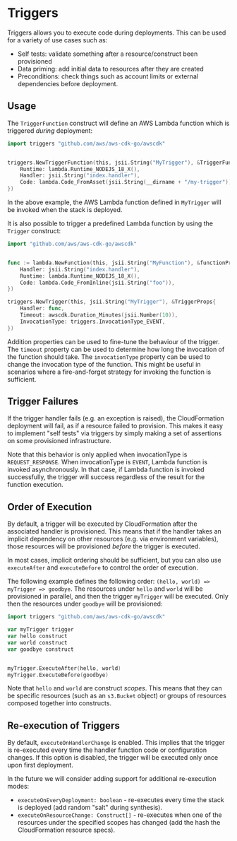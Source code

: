 # Triggers

Triggers allows you to execute code during deployments. This can be used for a
variety of use cases such as:

* Self tests: validate something after a resource/construct been provisioned
* Data priming: add initial data to resources after they are created
* Preconditions: check things such as account limits or external dependencies
  before deployment.

## Usage

The `TriggerFunction` construct will define an AWS Lambda function which is
triggered *during* deployment:

```go
import triggers "github.com/aws/aws-cdk-go/awscdk"


triggers.NewTriggerFunction(this, jsii.String("MyTrigger"), &TriggerFunctionProps{
	Runtime: lambda.Runtime_NODEJS_18_X(),
	Handler: jsii.String("index.handler"),
	Code: lambda.Code_FromAsset(jsii.String(__dirname + "/my-trigger")),
})
```

In the above example, the AWS Lambda function defined in `MyTrigger` will
be invoked when the stack is deployed.

It is also possible to trigger a predefined Lambda function by using the `Trigger` construct:

```go
import "github.com/aws/aws-cdk-go/awscdk"


func := lambda.NewFunction(this, jsii.String("MyFunction"), &functionProps{
	Handler: jsii.String("index.handler"),
	Runtime: lambda.Runtime_NODEJS_18_X(),
	Code: lambda.Code_FromInline(jsii.String("foo")),
})

triggers.NewTrigger(this, jsii.String("MyTrigger"), &TriggerProps{
	Handler: func,
	Timeout: awscdk.Duration_Minutes(jsii.Number(10)),
	InvocationType: triggers.InvocationType_EVENT,
})
```

Addition properties can be used to fine-tune the behaviour of the trigger.
The `timeout` property can be used to determine how long the invocation of the function should take.
The `invocationType` property can be used to change the invocation type of the function.
This might be useful in scenarios where a fire-and-forget strategy for invoking the function is sufficient.

## Trigger Failures

If the trigger handler fails (e.g. an exception is raised), the CloudFormation
deployment will fail, as if a resource failed to provision. This makes it easy
to implement "self tests" via triggers by simply making a set of assertions on
some provisioned infrastructure.

Note that this behavior is only applied when invocationType is `REQUEST_RESPONSE`. When invocationType is `EVENT`, Lambda function is invoked asynchronously.
In that case, if Lambda function is invoked successfully, the trigger will success regardless of the result for the function execution.

## Order of Execution

By default, a trigger will be executed by CloudFormation after the associated
handler is provisioned. This means that if the handler takes an implicit
dependency on other resources (e.g. via environment variables), those resources
will be provisioned *before* the trigger is executed.

In most cases, implicit ordering should be sufficient, but you can also use
`executeAfter` and `executeBefore` to control the order of execution.

The following example defines the following order: `(hello, world) => myTrigger => goodbye`.
The resources under `hello` and `world` will be provisioned in
parallel, and then the trigger `myTrigger` will be executed. Only then the
resources under `goodbye` will be provisioned:

```go
import triggers "github.com/aws/aws-cdk-go/awscdk"

var myTrigger trigger
var hello construct
var world construct
var goodbye construct


myTrigger.ExecuteAfter(hello, world)
myTrigger.ExecuteBefore(goodbye)
```

Note that `hello` and `world` are construct *scopes*. This means that they can
be specific resources (such as an `s3.Bucket` object) or groups of resources
composed together into constructs.

## Re-execution of Triggers

By default, `executeOnHandlerChange` is enabled. This implies that the trigger
is re-executed every time the handler function code or configuration changes. If
this option is disabled, the trigger will be executed only once upon first
deployment.

In the future we will consider adding support for additional re-execution modes:

* `executeOnEveryDeployment: boolean` - re-executes every time the stack is
  deployed (add random "salt" during synthesis).
* `executeOnResourceChange: Construct[]` - re-executes when one of the resources
  under the specified scopes has changed (add the hash the CloudFormation
  resource specs).
